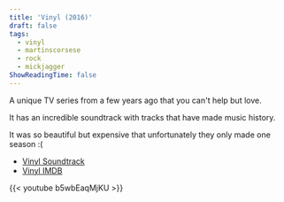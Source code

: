 ```yaml
---
title: 'Vinyl (2016)'
draft: false
tags:
  - vinyl
  - martinscorsese
  - rock
  - mickjagger
ShowReadingTime: false
---
```


A unique TV series from a few years ago that you can't help but love. 

It has an incredible soundtrack with tracks that have made music history.

It was so beautiful but expensive that unfortunately they only made one season :(

- [Vinyl Soundtrack](https://open.spotify.com/playlist/5d9NHMLqKRb4eGBmTozqpa?si=44d8f2f1cda5420e)
- [Vinyl IMDB](https://www.imdb.com/title/tt3186130/)

{{< youtube b5wbEaqMjKU >}}



